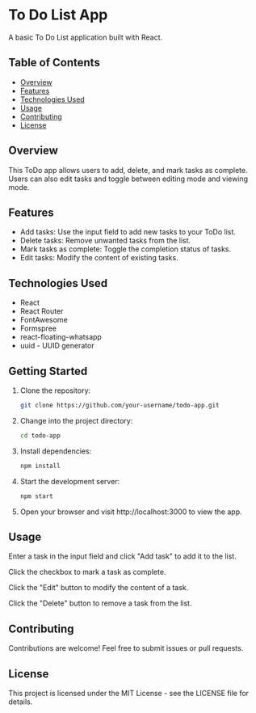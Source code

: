 # To Do List App

A basic To Do List application built with React.

## Table of Contents

- [Overview](#Overview)
- [Features](#Features)
- [Technologies Used](#technologies-used)
- [Usage](#usage)
- [Contributing](#contributing)
- [License ](#license)

## Overview

This ToDo app allows users to add, delete, and mark tasks as complete. Users can also edit tasks and toggle between editing mode and viewing mode.

## Features

- Add tasks: Use the input field to add new tasks to your ToDo list.
- Delete tasks: Remove unwanted tasks from the list.
- Mark tasks as complete: Toggle the completion status of tasks.
- Edit tasks: Modify the content of existing tasks.

## Technologies Used

- React 
- React Router 
- FontAwesome
- Formspree
- react-floating-whatsapp
- uuid - UUID generator

## Getting Started

1. Clone the repository:

   ```bash
   git clone https://github.com/your-username/todo-app.git

2. Change into the project directory:

    ```bash
    cd todo-app

3. Install dependencies:

    ```bash
    npm install

4. Start the development server:

    ```bash
    npm start

5. Open your browser and visit http://localhost:3000 to view the app.

## Usage
Enter a task in the input field and click "Add task" to add it to the list.

Click the checkbox to mark a task as complete.

Click the "Edit" button to modify the content of a task.

Click the "Delete" button to remove a task from the list.

## Contributing
Contributions are welcome! Feel free to submit issues or pull requests.

## License
This project is licensed under the MIT License - see the LICENSE file for details.





